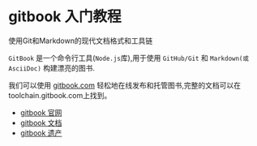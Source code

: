 # gitbook 入门教程

使用Git和Markdown的现代文档格式和工具链

`GitBook` 是一个命令行工具(`Node.js`库),用于使用 `GitHub/Git` 和 `Markdown(或AsciiDoc)` 构建漂亮的图书.

我们可以使用 [gitbook.com][legacy.gitbook.com] 轻松地在线发布和托管图书,完整的文档可以在toolchain.gitbook.com上找到。





- [gitbook 官网][www.gitbook.com]
- [gitbook 文档][docs.gitbook.com] 
- [gitbook 遗产][legacy.gitbook.com] 


<!-- 链接引用 -->
[www.gitbook.com]: https://www.gitbook.com/ "https://www.gitbook.com/"
[docs.gitbook.com]: https://docs.gitbook.com/ "https://docs.gitbook.com/"
[legacy.gitbook.com]: https://legacy.gitbook.com/ "https://legacy.gitbook.com/"




